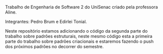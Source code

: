 Trabalho de Engenharia de Software 2 do UniSenac criado pela professora Aline.

Integrantes: Pedro Brum e Edirlei Tonial.

Neste repositório estamos adicionando o código da segunda parte do trabalho sobre padrões estruturais, neste mesmo código esta a primeira parte do trabalho sobre
padrões criacionais e estaremos fazendo o push dos próximos padrões no decorrer do semestre.
